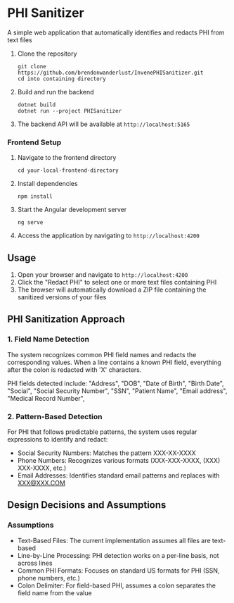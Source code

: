 # PHI Sanitizer

A simple web application that automatically identifies and redacts PHI from text files 

1. Clone the repository
   ```
   git clone https://github.com/brendonwanderlust/InvenePHISanitizer.git
   cd into containing directory
   ```

2. Build and run the backend
   ```
   dotnet build
   dotnet run --project PHISanitizer 
   ```

3. The backend API will be available at `http://localhost:5165`

### Frontend Setup

1. Navigate to the frontend directory
   ```
   cd your-local-frontend-directory
   ```

2. Install dependencies
   ```
   npm install
   ```

3. Start the Angular development server
   ```
   ng serve
   ```

4. Access the application by navigating to `http://localhost:4200`

## Usage

1. Open your browser and navigate to `http://localhost:4200`
2. Click the "Redact PHI" to select one or more text files containing PHI
3. The browser will automatically download a ZIP file containing the sanitized versions of your files

## PHI Sanitization Approach 

### 1. Field Name Detection

The system recognizes common PHI field names and redacts the corresponding values. 
When a line contains a known PHI field, everything after the colon is redacted with 'X' characters.

PHI fields detected include:
"Address",
"DOB",
"Date of Birth",
"Birth Date",
"Social",
"Social Security Number",
"SSN",
"Patient Name",
"Email address",
"Medical Record Number",

### 2. Pattern-Based Detection

For PHI that follows predictable patterns, the system uses regular expressions to identify and redact:

- Social Security Numbers: Matches the pattern XXX-XX-XXXX
- Phone Numbers: Recognizes various formats (XXX-XXX-XXXX, (XXX) XXX-XXXX, etc.)
- Email Addresses: Identifies standard email patterns and replaces with XXX@XXX.COM
 
## Design Decisions and Assumptions

### Assumptions

- Text-Based Files: The current implementation assumes all files are text-based
- Line-by-Line Processing: PHI detection works on a per-line basis, not across lines
- Common PHI Formats: Focuses on standard US formats for PHI (SSN, phone numbers, etc.)
- Colon Delimiter: For field-based PHI, assumes a colon separates the field name from the value
